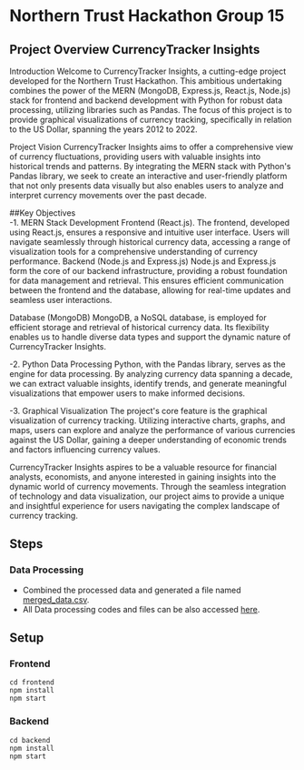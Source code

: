 # Northern Trust Hackathon Group 15

## Project Overview CurrencyTracker Insights
Introduction
Welcome to CurrencyTracker Insights, a cutting-edge project developed for the Northern Trust Hackathon. This ambitious undertaking combines the power of the MERN (MongoDB, Express.js, React.js, Node.js) stack for frontend and backend development with Python for robust data processing, utilizing libraries such as Pandas. The focus of this project is to provide graphical visualizations of currency tracking, specifically in relation to the US Dollar, spanning the years 2012 to 2022.

Project Vision
CurrencyTracker Insights aims to offer a comprehensive view of currency fluctuations, providing users with valuable insights into historical trends and patterns. By integrating the MERN stack with Python's Pandas library, we seek to create an interactive and user-friendly platform that not only presents data visually but also enables users to analyze and interpret currency movements over the past decade.

##Key Objectives<br>
-1. MERN Stack Development
Frontend (React.js).
  The frontend, developed using React.js, ensures a responsive and intuitive user interface. Users will navigate seamlessly through historical currency data, accessing a range of visualization tools for a comprehensive understanding of currency performance.
  Backend (Node.js and Express.js)
Node.js and Express.js form the core of our backend infrastructure, providing a robust foundation for data management and retrieval. This ensures efficient communication between the frontend and the database, allowing for real-time updates and seamless user interactions.

Database (MongoDB)
MongoDB, a NoSQL database, is employed for efficient storage and retrieval of historical currency data. Its flexibility enables us to handle diverse data types and support the dynamic nature of CurrencyTracker Insights.

-2. Python Data Processing
Python, with the Pandas library, serves as the engine for data processing. By analyzing currency data spanning a decade, we can extract valuable insights, identify trends, and generate meaningful visualizations that empower users to make informed decisions.

-3. Graphical Visualization
The project's core feature is the graphical visualization of currency tracking. Utilizing interactive charts, graphs, and maps, users can explore and analyze the performance of various currencies against the US Dollar, gaining a deeper understanding of economic trends and factors influencing currency values.

CurrencyTracker Insights aspires to be a valuable resource for financial analysts, economists, and anyone interested in gaining insights into the dynamic world of currency movements. Through the seamless integration of technology and data visualization, our project aims to provide a unique and insightful experience for users navigating the complex landscape of currency tracking.


## Steps

### Data Processing
- Combined the processed data and generated a file named [merged_data.csv](https://github.com/manish0222/PICT-GROUP15-FX-Currency/blob/manish/merged_data.csv).
- All Data processing codes and files can be also accessed [here](https://github.com/manish0222/PICT-GROUP15-FX-Currency/tree/manish).


## Setup

### Frontend

```
cd frontend
npm install
npm start
```


### Backend

```
cd backend
npm install
npm start
```
